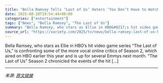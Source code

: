 ```yaml
---
title: "Bella Ramsey Tells ‘Last of Us’ Haters ‘You Don’t Have to Watch’ Season 3: ‘If You Hate It That Much, the Game Exists’ and ‘You Can Just Play’ It Again"
date: 2025-08-28T19:54:44+08:00
categories: ["entertainment"]
tags: ["News", "Bella Ramsey", "The Last of Us"]
summary: "Bella Ramsey, who stars as Ellie in HBO&#8217;s hit video game series &#8220;The Last of Us,&#8221; is confronting some of the more vocal online critics of Season 2, which aired on HBO earlier this ye"
source_url: "https://variety.com/2025/tv/news/bella-ramsey-last-of-us-haters-season-3-not-watch-1236501177/"
---
```


Bella Ramsey, who stars as Ellie in HBO&#8217;s hit video game series &#8220;The Last of Us,&#8221; is confronting some of the more vocal online critics of Season 2, which aired on HBO earlier this year and is up for several Emmys next month. &#8220;The Last of Us&#8221; Season 2 chronicled the events of the hit [&#8230;]

---

*来源: [原文链接](https://variety.com/2025/tv/news/bella-ramsey-last-of-us-haters-season-3-not-watch-1236501177/)*
